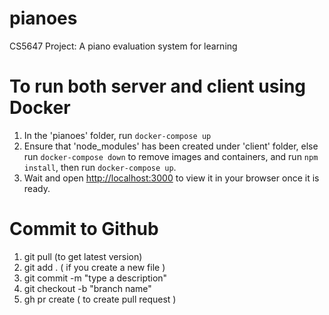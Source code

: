# pianoes

CS5647 Project: A piano evaluation system for learning

# To run both server and client using Docker

1. In the 'pianoes' folder, run `docker-compose up`
2. Ensure that 'node_modules' has been created under 'client' folder, else run `docker-compose down` to remove images and containers, and run `npm install`, then run `docker-compose up`.
3. Wait and open [http://localhost:3000](http://localhost:3000) to view it in your browser once it is ready.

# Commit to Github

1. git pull (to get latest version)
2. git add . ( if you create a new file )
3. git commit -m "type a description"
4. git checkout -b "branch name" 
5. gh pr create ( to create pull request )